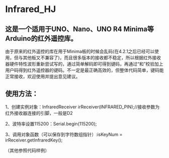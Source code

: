 # Infrared_HJ
## 这是一个适用于UNO、Nano、UNO R4 Minima等Arduino的红外遥控库。
由于原来的红外遥控的库在用于Minima板的时候会乱码(在4.2.1之后已经可以使用，但与其他板又不兼容了)，而且很多版本的接收都不稳定，所以根据红外接收器硬件特性波形重新尝试写的，通过简单解码即可得到键码，再通过“和”校验加上用户码得到红外遥控器的键码。不一定是最正确高效的，但整体代码简单，键码能正常接收，欢迎使用并提出意见建议。

## 使用方法：
1、创建实例对象：InfraredReceiver irReceiver(INFRARED_PIN);//接收参数为红外接收器连接的引脚，一般是D2 

2、波特率设置115200：Serial.begin(115200);

3、调用对象函数（可以保存到字符数组指针）:isKeyNum = irReceiver.getInfraredKey();

（其他参照代码样例）
